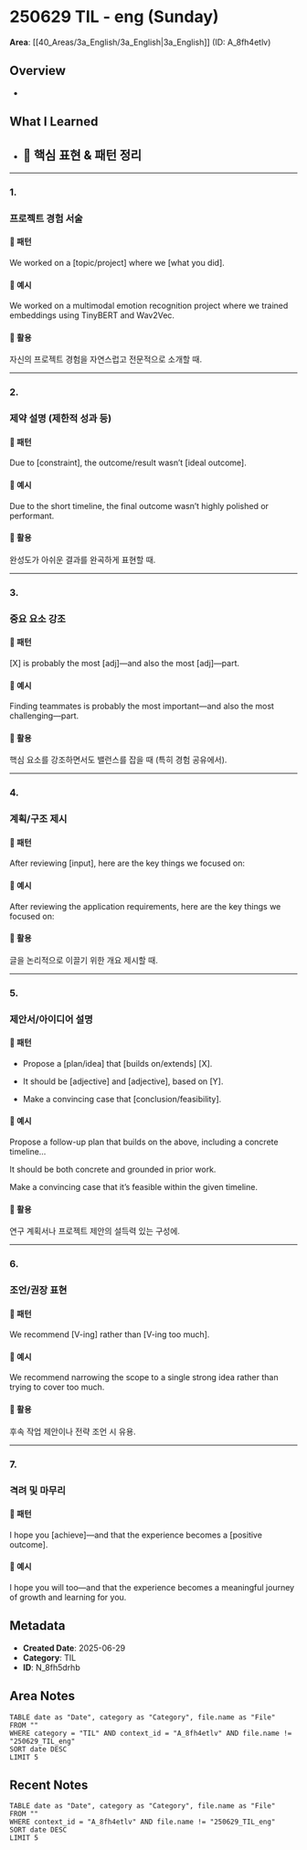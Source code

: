 # 250629 TIL - eng (Sunday)

**Area**: [[40_Areas/3a_English/3a_English|3a_English]] (ID: A_8fh4etlv)


## Overview
-
## What I Learned
- ## 📘 핵심 표현 & 패턴 정리

---

### 1. 

### 프로젝트 경험 서술

#### 🔹 패턴

  

We worked on a [topic/project] where we [what you did].

  

#### 🔹 예시

We worked on a multimodal emotion recognition project where we trained embeddings using TinyBERT and Wav2Vec.

  

#### 🔹 활용

  

자신의 프로젝트 경험을 자연스럽고 전문적으로 소개할 때.

---

### 2. 

### 제약 설명 (제한적 성과 등)

  

#### 🔹 패턴

  

Due to [constraint], the outcome/result wasn’t [ideal outcome].

  

#### 🔹 예시

  

Due to the short timeline, the final outcome wasn’t highly polished or performant.

  

#### 🔹 활용

  

완성도가 아쉬운 결과를 완곡하게 표현할 때.

---

### 3. 

### 중요 요소 강조

  

#### 🔹 패턴

  

[X] is probably the most [adj]—and also the most [adj]—part.

  

#### 🔹 예시

  

Finding teammates is probably the most important—and also the most challenging—part.

  

#### 🔹 활용

  

핵심 요소를 강조하면서도 밸런스를 잡을 때 (특히 경험 공유에서).

---

### 4. 

### 계획/구조 제시

  

#### 🔹 패턴

  

After reviewing [input], here are the key things we focused on:

  

#### 🔹 예시

  

After reviewing the application requirements, here are the key things we focused on:

  

#### 🔹 활용

  

글을 논리적으로 이끌기 위한 개요 제시할 때.

---

### 5. 

### 제안서/아이디어 설명

  

#### 🔹 패턴

- Propose a [plan/idea] that [builds on/extends] [X].
    
- It should be [adjective] and [adjective], based on [Y].
    
- Make a convincing case that [conclusion/feasibility].
    

  

#### 🔹 예시

  

Propose a follow-up plan that builds on the above, including a concrete timeline…

It should be both concrete and grounded in prior work.

Make a convincing case that it’s feasible within the given timeline.

  

#### 🔹 활용

  

연구 계획서나 프로젝트 제안의 설득력 있는 구성에.

---

### 6. 

### 조언/권장 표현

  

#### 🔹 패턴

  

We recommend [V-ing] rather than [V-ing too much].

  

#### 🔹 예시

  

We recommend narrowing the scope to a single strong idea rather than trying to cover too much.

  

#### 🔹 활용

  

후속 작업 제안이나 전략 조언 시 유용.

---

### 7. 

### 격려 및 마무리

  

#### 🔹 패턴

  

I hope you [achieve]—and that the experience becomes a [positive outcome].

  

#### 🔹 예시

  

I hope you will too—and that the experience becomes a meaningful journey of growth and learning for you.
## Metadata
- **Created Date**: 2025-06-29
- **Category**: TIL
- **ID**: N_8fh5drhb



## Area Notes
```dataview
TABLE date as "Date", category as "Category", file.name as "File"
FROM ""
WHERE category = "TIL" AND context_id = "A_8fh4etlv" AND file.name != "250629_TIL_eng"
SORT date DESC
LIMIT 5
```

## Recent Notes
```dataview
TABLE date as "Date", category as "Category", file.name as "File"
FROM ""
WHERE context_id = "A_8fh4etlv" AND file.name != "250629_TIL_eng"
SORT date DESC
LIMIT 5
```
